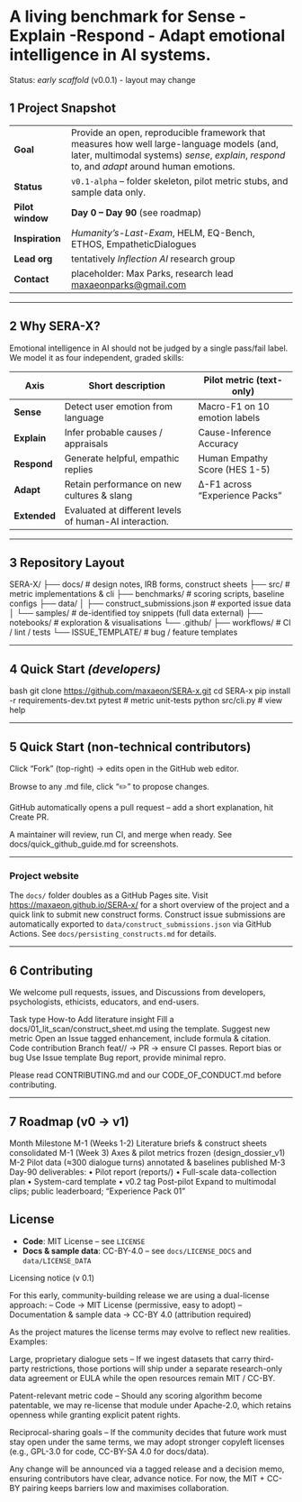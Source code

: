 # A living benchmark for **Sense - Explain -Respond - Adapt** emotional intelligence in AI systems.
Status: *early scaffold* (v0.0.1) - layout may change

## 1  Project Snapshot
|                         |                     |
|-------------------------|---------------------|
| **Goal** | Provide an open, reproducible framework that measures how well large-language models (and, later, multimodal systems) *sense*, *explain*, *respond* to, and *adapt* around human emotions. |
| **Status** | `v0.1-alpha` – folder skeleton, pilot metric stubs, and sample data only. |
| **Pilot window** | **Day 0 – Day 90** (see roadmap) |
| **Inspiration** | *Humanity’s-Last-Exam*, HELM, EQ-Bench, ETHOS, EmpatheticDialogues |
| **Lead org** | tentatively *Inflection AI* research group |
| **Contact** | placeholder: Max Parks, research lead maxaeonparks@gmail.com |

---

## 2  Why SERA-X?
Emotional intelligence in AI should not be judged by a single pass/fail label.  
We model it as four independent, graded skills:

| Axis | Short description | Pilot metric (text-only) |
|------|-------------------|--------------------------|
| **Sense** | Detect user emotion from language | Macro-F1 on 10 emotion labels |
| **Explain** | Infer probable causes / appraisals | Cause-Inference Accuracy |
| **Respond** | Generate helpful, empathic replies | Human Empathy Score (HES 1-5) |
| **Adapt** | Retain performance on new cultures & slang | Δ-F1 across “Experience Packs” |
| **Extended** | Evaluated at different levels of human-AI interaction.

---

## 3  Repository Layout
SERA-X/
├── docs/ # design notes, IRB forms, construct sheets
├── src/ # metric implementations & cli
├── benchmarks/ # scoring scripts, baseline configs
├── data/
│ ├── construct_submissions.json # exported issue data
│ └── samples/ # de-identified toy snippets (full data external)
├── notebooks/ # exploration & visualisations
└── .github/
├── workflows/ # CI / lint / tests
└── ISSUE_TEMPLATE/ # bug / feature templates

---

## 4  Quick Start   *(developers)*
bash
git clone https://github.com/maxaeon/SERA-x.git
cd SERA-x
pip install -r requirements-dev.txt
pytest               # metric unit-tests
python src/cli.py    # view help

---

## 5 Quick Start (non-technical contributors)
Click “Fork” (top-right) → edits open in the GitHub web editor.

Browse to any .md file, click “✏️” to propose changes.

GitHub automatically opens a pull request – add a short explanation, hit Create PR.

A maintainer will review, run CI, and merge when ready.
See docs/quick_github_guide.md for screenshots.

---

### Project website

The `docs/` folder doubles as a GitHub Pages site.
Visit <https://maxaeon.github.io/SERA-x/> for a short overview of the project and a quick link to submit new construct forms.
Construct issue submissions are automatically exported to `data/construct_submissions.json` via GitHub Actions. See `docs/persisting_constructs.md` for details.

---

## 6 Contributing
We welcome pull requests, issues, and Discussions from developers, psychologists, ethicists, educators, and end-users.

Task type	How-to
Add literature insight	Fill a docs/01_lit_scan/construct_sheet.md using the template.
Suggest new metric	Open an Issue tagged enhancement, include formula & citation.
Code contribution	Branch feat/<area>/<short-desc> → PR → ensure CI passes.
Report bias or bug	Use Issue template Bug report, provide minimal repro.

Please read CONTRIBUTING.md and our CODE_OF_CONDUCT.md before contributing.

---

## 7 Roadmap (v0 → v1)
Month	Milestone
M-1 (Weeks 1-2)	Literature briefs & construct sheets consolidated
M-1 (Week 3)	Axes & pilot metrics frozen (design_dossier_v1)
M-2	Pilot data (≈300 dialogue turns) annotated & baselines published
M-3	Day-90 deliverables:
• Pilot report (reports/)
• Full-scale data-collection plan
• System-card template
• v0.2 tag
Post-pilot	Expand to multimodal clips; public leaderboard; “Experience Pack 01”

## License
- **Code**: MIT License – see `LICENSE`
- **Docs & sample data**: CC-BY-4.0 – see `docs/LICENSE_DOCS` and `data/LICENSE_DATA`

Licensing notice (v 0.1)

For this early, community-building release we are using a dual-license approach:
– Code → MIT License (permissive, easy to adopt)
– Documentation & sample data → CC-BY 4.0 (attribution required)

As the project matures the license terms may evolve to reflect new realities. Examples:

Large, proprietary dialogue sets – If we ingest datasets that carry third-party restrictions, those portions will ship under a separate research-only data agreement or EULA while the open resources remain MIT / CC-BY.

Patent-relevant metric code – Should any scoring algorithm become patentable, we may re-license that module under Apache-2.0, which retains openness while granting explicit patent rights.

Reciprocal-sharing goals – If the community decides that future work must stay open under the same terms, we may adopt stronger copyleft licenses (e.g., GPL-3.0 for code, CC-BY-SA 4.0 for docs/data).

Any change will be announced via a tagged release and a decision memo, ensuring contributors have clear, advance notice. For now, the MIT + CC-BY pairing keeps barriers low and maximises collaboration.

